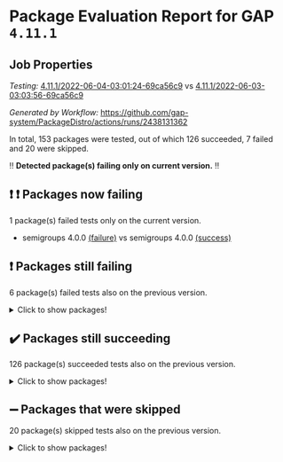 # Package Evaluation Report for GAP `4.11.1`

## Job Properties

*Testing:* [4.11.1/2022-06-04-03:01:24-69ca56c9](https://github.com/gap-system/PackageDistro/blob/data/reports/4.11.1/2022-06-04-03:01:24-69ca56c9) vs [4.11.1/2022-06-03-03:03:56-69ca56c9](https://github.com/gap-system/PackageDistro/blob/data/reports/4.11.1/2022-06-03-03:03:56-69ca56c9)

*Generated by Workflow:* https://github.com/gap-system/PackageDistro/actions/runs/2438131362

In total, 153 packages were tested, out of which 126 succeeded, 7 failed and 20 were skipped.

:bangbang: **Detected package(s) failing only on current version.** :bangbang:

## :exclamation: :exclamation: Packages now failing

1 package(s) failed tests only on the current version.
- semigroups 4.0.0 [(failure)](https://github.com/gap-system/PackageDistro/runs/6735374813?check_suite_focus=true) vs semigroups 4.0.0 [(success)](https://github.com/gap-system/PackageDistro/runs/6719422896?check_suite_focus=true)

## :exclamation: Packages still failing

6 package(s) failed tests also on the previous version.
<details><summary>Click to show packages!</summary>

- fining 1.4.1 [(failure)](https://github.com/gap-system/PackageDistro/runs/6735373002?check_suite_focus=true)
- francy 1.2.4 [(failure)](https://github.com/gap-system/PackageDistro/runs/6735373143?check_suite_focus=true)
- hap 1.39 [(failure)](https://github.com/gap-system/PackageDistro/runs/6735373584?check_suite_focus=true)
- normalizinterface 1.3.2 [(failure)](https://github.com/gap-system/PackageDistro/runs/6735374243?check_suite_focus=true)
- packagemanager 1.2 [(failure)](https://github.com/gap-system/PackageDistro/runs/6735374350?check_suite_focus=true)
- recog 1.3.2 [(failure)](https://github.com/gap-system/PackageDistro/runs/6735374676?check_suite_focus=true)
</details>

## :heavy_check_mark: Packages still succeeding

126 package(s) succeeded tests also on the previous version.
<details><summary>Click to show packages!</summary>

- ace 5.4 [(success)](https://github.com/gap-system/PackageDistro/runs/6735372008?check_suite_focus=true)
- aclib 1.3.2 [(success)](https://github.com/gap-system/PackageDistro/runs/6735372025?check_suite_focus=true)
- agt 0.2 [(success)](https://github.com/gap-system/PackageDistro/runs/6735372040?check_suite_focus=true)
- alnuth 3.2.1 [(success)](https://github.com/gap-system/PackageDistro/runs/6735372055?check_suite_focus=true)
- anupq 3.2.6 [(success)](https://github.com/gap-system/PackageDistro/runs/6735372076?check_suite_focus=true)
- atlasrep 2.1.2 [(success)](https://github.com/gap-system/PackageDistro/runs/6735372091?check_suite_focus=true)
- autodoc 2022.03.10 [(success)](https://github.com/gap-system/PackageDistro/runs/6735372110?check_suite_focus=true)
- automata 1.15 [(success)](https://github.com/gap-system/PackageDistro/runs/6735372130?check_suite_focus=true)
- automgrp 1.3.2 [(success)](https://github.com/gap-system/PackageDistro/runs/6735372151?check_suite_focus=true)
- autpgrp 1.10.2 [(success)](https://github.com/gap-system/PackageDistro/runs/6735372173?check_suite_focus=true)
- cap 2022.05-09 [(success)](https://github.com/gap-system/PackageDistro/runs/6735372189?check_suite_focus=true)
- caratinterface 2.3.3 [(success)](https://github.com/gap-system/PackageDistro/runs/6735372212?check_suite_focus=true)
- cddinterface 2020.06.24 [(success)](https://github.com/gap-system/PackageDistro/runs/6735372240?check_suite_focus=true)
- circle 1.6.5 [(success)](https://github.com/gap-system/PackageDistro/runs/6735372265?check_suite_focus=true)
- classicpres 1.22 [(success)](https://github.com/gap-system/PackageDistro/runs/6735372292?check_suite_focus=true)
- cohomolo 1.6.10 [(success)](https://github.com/gap-system/PackageDistro/runs/6735372318?check_suite_focus=true)
- congruence 1.2.4 [(success)](https://github.com/gap-system/PackageDistro/runs/6735372352?check_suite_focus=true)
- corelg 1.56 [(success)](https://github.com/gap-system/PackageDistro/runs/6735372377?check_suite_focus=true)
- crime 1.6 [(success)](https://github.com/gap-system/PackageDistro/runs/6735372421?check_suite_focus=true)
- crisp 1.4.5 [(success)](https://github.com/gap-system/PackageDistro/runs/6735372453?check_suite_focus=true)
- crypting 0.10 [(success)](https://github.com/gap-system/PackageDistro/runs/6735372484?check_suite_focus=true)
- cryst 4.1.24 [(success)](https://github.com/gap-system/PackageDistro/runs/6735372515?check_suite_focus=true)
- crystcat 1.1.9 [(success)](https://github.com/gap-system/PackageDistro/runs/6735372541?check_suite_focus=true)
- ctbllib 1.3.4 [(success)](https://github.com/gap-system/PackageDistro/runs/6735372568?check_suite_focus=true)
- cubefree 1.19 [(success)](https://github.com/gap-system/PackageDistro/runs/6735372598?check_suite_focus=true)
- curlinterface 2.2.2 [(success)](https://github.com/gap-system/PackageDistro/runs/6735372633?check_suite_focus=true)
- cvec 2.7.5 [(success)](https://github.com/gap-system/PackageDistro/runs/6735372669?check_suite_focus=true)
- datastructures 0.2.7 [(success)](https://github.com/gap-system/PackageDistro/runs/6735372699?check_suite_focus=true)
- deepthought 1.0.5 [(success)](https://github.com/gap-system/PackageDistro/runs/6735372734?check_suite_focus=true)
- design 1.7 [(success)](https://github.com/gap-system/PackageDistro/runs/6735372765?check_suite_focus=true)
- difsets 2.3.1 [(success)](https://github.com/gap-system/PackageDistro/runs/6735372797?check_suite_focus=true)
- digraphs 1.5.3 [(success)](https://github.com/gap-system/PackageDistro/runs/6735372828?check_suite_focus=true)
- edim 1.3.5 [(success)](https://github.com/gap-system/PackageDistro/runs/6735372869?check_suite_focus=true)
- example 4.3.1 [(success)](https://github.com/gap-system/PackageDistro/runs/6735372913?check_suite_focus=true)
- factint 1.6.3 [(success)](https://github.com/gap-system/PackageDistro/runs/6735372933?check_suite_focus=true)
- ferret 1.0.7 [(success)](https://github.com/gap-system/PackageDistro/runs/6735372959?check_suite_focus=true)
- fga 1.4.0 [(success)](https://github.com/gap-system/PackageDistro/runs/6735372980?check_suite_focus=true)
- float 1.0.3 [(success)](https://github.com/gap-system/PackageDistro/runs/6735373024?check_suite_focus=true)
- format 1.4.3 [(success)](https://github.com/gap-system/PackageDistro/runs/6735373042?check_suite_focus=true)
- forms 1.2.7 [(success)](https://github.com/gap-system/PackageDistro/runs/6735373063?check_suite_focus=true)
- fplsa 1.2.5 [(success)](https://github.com/gap-system/PackageDistro/runs/6735373096?check_suite_focus=true)
- fr 2.4.8 [(success)](https://github.com/gap-system/PackageDistro/runs/6735373120?check_suite_focus=true)
- fwtree 1.3 [(success)](https://github.com/gap-system/PackageDistro/runs/6735373183?check_suite_focus=true)
- gbnp 1.0.5 [(success)](https://github.com/gap-system/PackageDistro/runs/6735373223?check_suite_focus=true)
- generalizedmorphismsforcap 2022.05-01 [(success)](https://github.com/gap-system/PackageDistro/runs/6735373264?check_suite_focus=true)
- genss 1.6.6 [(success)](https://github.com/gap-system/PackageDistro/runs/6735373313?check_suite_focus=true)
- gradedringforhomalg 2022.03-01 [(success)](https://github.com/gap-system/PackageDistro/runs/6735373359?check_suite_focus=true)
- grape 4.8.5 [(success)](https://github.com/gap-system/PackageDistro/runs/6735373442?check_suite_focus=true)
- groupoids 1.69 [(success)](https://github.com/gap-system/PackageDistro/runs/6735373484?check_suite_focus=true)
- grpconst 2.6.2 [(success)](https://github.com/gap-system/PackageDistro/runs/6735373521?check_suite_focus=true)
- guarana 0.96.3 [(success)](https://github.com/gap-system/PackageDistro/runs/6735373541?check_suite_focus=true)
- guava 3.16 [(success)](https://github.com/gap-system/PackageDistro/runs/6735373564?check_suite_focus=true)
- hapcryst 0.1.14 [(success)](https://github.com/gap-system/PackageDistro/runs/6735373598?check_suite_focus=true)
- hecke 1.5.3 [(success)](https://github.com/gap-system/PackageDistro/runs/6735373625?check_suite_focus=true)
- help 3.5 [(success)](https://github.com/gap-system/PackageDistro/runs/6735373645?check_suite_focus=true)
- idrel 2.43 [(success)](https://github.com/gap-system/PackageDistro/runs/6735373667?check_suite_focus=true)
- images 1.3.1 [(success)](https://github.com/gap-system/PackageDistro/runs/6735373690?check_suite_focus=true)
- intpic 0.2.4 [(success)](https://github.com/gap-system/PackageDistro/runs/6735373708?check_suite_focus=true)
- io 4.7.2 [(success)](https://github.com/gap-system/PackageDistro/runs/6735373725?check_suite_focus=true)
- irredsol 1.4.3 [(success)](https://github.com/gap-system/PackageDistro/runs/6735373748?check_suite_focus=true)
- json 2.1.0 [(success)](https://github.com/gap-system/PackageDistro/runs/6735373766?check_suite_focus=true)
- jupyterkernel 1.4.1 [(success)](https://github.com/gap-system/PackageDistro/runs/6735373790?check_suite_focus=true)
- jupyterviz 1.5.1 [(success)](https://github.com/gap-system/PackageDistro/runs/6735373812?check_suite_focus=true)
- kan 1.34 [(success)](https://github.com/gap-system/PackageDistro/runs/6735373832?check_suite_focus=true)
- kbmag 1.5.9 [(success)](https://github.com/gap-system/PackageDistro/runs/6735373849?check_suite_focus=true)
- laguna 3.9.5 [(success)](https://github.com/gap-system/PackageDistro/runs/6735373872?check_suite_focus=true)
- liealgdb 2.2.1 [(success)](https://github.com/gap-system/PackageDistro/runs/6735373889?check_suite_focus=true)
- liepring 2.6 [(success)](https://github.com/gap-system/PackageDistro/runs/6735373902?check_suite_focus=true)
- liering 2.4.2 [(success)](https://github.com/gap-system/PackageDistro/runs/6735373919?check_suite_focus=true)
- linearalgebraforcap 2022.05-04 [(success)](https://github.com/gap-system/PackageDistro/runs/6735373942?check_suite_focus=true)
- loops 3.4.1 [(success)](https://github.com/gap-system/PackageDistro/runs/6735373971?check_suite_focus=true)
- lpres 1.0.3 [(success)](https://github.com/gap-system/PackageDistro/runs/6735373988?check_suite_focus=true)
- majoranaalgebras 1.4 [(success)](https://github.com/gap-system/PackageDistro/runs/6735374005?check_suite_focus=true)
- mapclass 1.4.5 [(success)](https://github.com/gap-system/PackageDistro/runs/6735374026?check_suite_focus=true)
- matgrp 0.64 [(success)](https://github.com/gap-system/PackageDistro/runs/6735374051?check_suite_focus=true)
- modisom 2.5.2 [(success)](https://github.com/gap-system/PackageDistro/runs/6735374073?check_suite_focus=true)
- modulepresentationsforcap 2022.05-03 [(success)](https://github.com/gap-system/PackageDistro/runs/6735374101?check_suite_focus=true)
- monoidalcategories 2022.05-06 [(success)](https://github.com/gap-system/PackageDistro/runs/6735374130?check_suite_focus=true)
- nconvex 2020.11-04 [(success)](https://github.com/gap-system/PackageDistro/runs/6735374165?check_suite_focus=true)
- nilmat 1.4.1 [(success)](https://github.com/gap-system/PackageDistro/runs/6735374197?check_suite_focus=true)
- nock 1.5 [(success)](https://github.com/gap-system/PackageDistro/runs/6735374222?check_suite_focus=true)
- nq 2.5.8 [(success)](https://github.com/gap-system/PackageDistro/runs/6735374268?check_suite_focus=true)
- numericalsgps 1.3.0 [(success)](https://github.com/gap-system/PackageDistro/runs/6735374291?check_suite_focus=true)
- openmath 11.5.1 [(success)](https://github.com/gap-system/PackageDistro/runs/6735374316?check_suite_focus=true)
- orb 4.8.4 [(success)](https://github.com/gap-system/PackageDistro/runs/6735374334?check_suite_focus=true)
- patternclass 2.4.2 [(success)](https://github.com/gap-system/PackageDistro/runs/6735374370?check_suite_focus=true)
- permut 2.0.4 [(success)](https://github.com/gap-system/PackageDistro/runs/6735374388?check_suite_focus=true)
- polenta 1.3.10 [(success)](https://github.com/gap-system/PackageDistro/runs/6735374403?check_suite_focus=true)
- polymaking 0.8.6 [(success)](https://github.com/gap-system/PackageDistro/runs/6735374429?check_suite_focus=true)
- primgrp 3.4.2 [(success)](https://github.com/gap-system/PackageDistro/runs/6735374460?check_suite_focus=true)
- profiling 2.5.0 [(success)](https://github.com/gap-system/PackageDistro/runs/6735374482?check_suite_focus=true)
- qpa 1.33 [(success)](https://github.com/gap-system/PackageDistro/runs/6735374512?check_suite_focus=true)
- quagroup 1.8.3 [(success)](https://github.com/gap-system/PackageDistro/runs/6735374544?check_suite_focus=true)
- radiroot 2.9 [(success)](https://github.com/gap-system/PackageDistro/runs/6735374567?check_suite_focus=true)
- rcwa 4.6.4 [(success)](https://github.com/gap-system/PackageDistro/runs/6735374610?check_suite_focus=true)
- rds 1.8 [(success)](https://github.com/gap-system/PackageDistro/runs/6735374636?check_suite_focus=true)
- repndecomp 1.2.1 [(success)](https://github.com/gap-system/PackageDistro/runs/6735374712?check_suite_focus=true)
- repsn 3.1.0 [(success)](https://github.com/gap-system/PackageDistro/runs/6735374746?check_suite_focus=true)
- resclasses 4.7.2 [(success)](https://github.com/gap-system/PackageDistro/runs/6735374777?check_suite_focus=true)
- scscp 2.3.1 [(success)](https://github.com/gap-system/PackageDistro/runs/6735374798?check_suite_focus=true)
- sglppow 2.2 [(success)](https://github.com/gap-system/PackageDistro/runs/6735374845?check_suite_focus=true)
- sgpviz 0.999.5 [(success)](https://github.com/gap-system/PackageDistro/runs/6735374867?check_suite_focus=true)
- simpcomp 2.1.14 [(success)](https://github.com/gap-system/PackageDistro/runs/6735374882?check_suite_focus=true)
- singular 2020.12.18 [(success)](https://github.com/gap-system/PackageDistro/runs/6735374899?check_suite_focus=true)
- sla 1.5.3 [(success)](https://github.com/gap-system/PackageDistro/runs/6735374924?check_suite_focus=true)
- smallgrp 1.5 [(success)](https://github.com/gap-system/PackageDistro/runs/6735374936?check_suite_focus=true)
- smallsemi 0.6.13 [(success)](https://github.com/gap-system/PackageDistro/runs/6735374956?check_suite_focus=true)
- sonata 2.9.4 [(success)](https://github.com/gap-system/PackageDistro/runs/6735374982?check_suite_focus=true)
- sophus 1.25 [(success)](https://github.com/gap-system/PackageDistro/runs/6735375007?check_suite_focus=true)
- spinsym 1.5.2 [(success)](https://github.com/gap-system/PackageDistro/runs/6735375032?check_suite_focus=true)
- symbcompcc 1.3.2 [(success)](https://github.com/gap-system/PackageDistro/runs/6735375076?check_suite_focus=true)
- thelma 1.3 [(success)](https://github.com/gap-system/PackageDistro/runs/6735375126?check_suite_focus=true)
- tomlib 1.2.9 [(success)](https://github.com/gap-system/PackageDistro/runs/6735375186?check_suite_focus=true)
- toric 1.9.5 [(success)](https://github.com/gap-system/PackageDistro/runs/6735375240?check_suite_focus=true)
- transgrp 3.6.2 [(success)](https://github.com/gap-system/PackageDistro/runs/6735375314?check_suite_focus=true)
- ugaly 4.0.2 [(success)](https://github.com/gap-system/PackageDistro/runs/6735375372?check_suite_focus=true)
- unipot 1.5 [(success)](https://github.com/gap-system/PackageDistro/runs/6735375438?check_suite_focus=true)
- unitlib 4.1.0 [(success)](https://github.com/gap-system/PackageDistro/runs/6735375498?check_suite_focus=true)
- utils 0.72 [(success)](https://github.com/gap-system/PackageDistro/runs/6735375545?check_suite_focus=true)
- uuid 0.7 [(success)](https://github.com/gap-system/PackageDistro/runs/6735375597?check_suite_focus=true)
- walrus 0.9991 [(success)](https://github.com/gap-system/PackageDistro/runs/6735375629?check_suite_focus=true)
- wedderga 4.10.2 [(success)](https://github.com/gap-system/PackageDistro/runs/6735375668?check_suite_focus=true)
- xmod 2.88 [(success)](https://github.com/gap-system/PackageDistro/runs/6735375713?check_suite_focus=true)
- xmodalg 1.22 [(success)](https://github.com/gap-system/PackageDistro/runs/6735375754?check_suite_focus=true)
- yangbaxter 0.10.0 [(success)](https://github.com/gap-system/PackageDistro/runs/6735375793?check_suite_focus=true)
- zeromqinterface 0.13 [(success)](https://github.com/gap-system/PackageDistro/runs/6735375813?check_suite_focus=true)
</details>

## :heavy_minus_sign: Packages that were skipped

20 package(s) skipped tests also on the previous version.
<details><summary>Click to show packages!</summary>

- 4ti2interface 2022.03-01 [(skipped)](https://github.com/gap-system/PackageDistro/runs/6735327897?check_suite_focus=true)
- browse 1.8.14 [(skipped)](https://github.com/gap-system/PackageDistro/runs/6735327897?check_suite_focus=true)
- examplesforhomalg 2022.03-01 [(skipped)](https://github.com/gap-system/PackageDistro/runs/6735327897?check_suite_focus=true)
- gapdoc 1.6.5 [(skipped)](https://github.com/gap-system/PackageDistro/runs/6735327897?check_suite_focus=true)
- gauss 2022.03-01 [(skipped)](https://github.com/gap-system/PackageDistro/runs/6735327897?check_suite_focus=true)
- gaussforhomalg 2022.03-01 [(skipped)](https://github.com/gap-system/PackageDistro/runs/6735327897?check_suite_focus=true)
- gradedmodules 2022.03-01 [(skipped)](https://github.com/gap-system/PackageDistro/runs/6735327897?check_suite_focus=true)
- homalg 2022.03-01 [(skipped)](https://github.com/gap-system/PackageDistro/runs/6735327897?check_suite_focus=true)
- homalgtocas 2022.03-01 [(skipped)](https://github.com/gap-system/PackageDistro/runs/6735327897?check_suite_focus=true)
- io_forhomalg 2022.03-01 [(skipped)](https://github.com/gap-system/PackageDistro/runs/6735327897?check_suite_focus=true)
- itc 1.5.1 [(skipped)](https://github.com/gap-system/PackageDistro/runs/6735327897?check_suite_focus=true)
- localizeringforhomalg 2022.03-01 [(skipped)](https://github.com/gap-system/PackageDistro/runs/6735327897?check_suite_focus=true)
- matricesforhomalg 2022.04-01 [(skipped)](https://github.com/gap-system/PackageDistro/runs/6735327897?check_suite_focus=true)
- modules 2022.03-01 [(skipped)](https://github.com/gap-system/PackageDistro/runs/6735327897?check_suite_focus=true)
- polycyclic 2.16 [(skipped)](https://github.com/gap-system/PackageDistro/runs/6735327897?check_suite_focus=true)
- ringsforhomalg 2022.04-01 [(skipped)](https://github.com/gap-system/PackageDistro/runs/6735327897?check_suite_focus=true)
- sco 2022.03-01 [(skipped)](https://github.com/gap-system/PackageDistro/runs/6735327897?check_suite_focus=true)
- toolsforhomalg 2022.05-01 [(skipped)](https://github.com/gap-system/PackageDistro/runs/6735327897?check_suite_focus=true)
- toricvarieties 2022.03.23 [(skipped)](https://github.com/gap-system/PackageDistro/runs/6735327897?check_suite_focus=true)
- xgap 4.31 [(skipped)](https://github.com/gap-system/PackageDistro/runs/6735327897?check_suite_focus=true)
</details>

